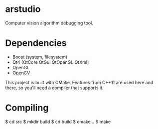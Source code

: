 arstudio
=====

Computer vision algorithm debugging tool.

Dependencies
=====

- Boost (system, filesystem)
- Qt4 (QtCore QtGui QtOpenGL QtXml)
- OpenGL
- OpenCV

This project is built with CMake. Features from C++11 are used here and there, so you'll need a compiler that supports it.

Compiling
=====

$ cd src
$ mkdir build
$ cd build
$ cmake ..
$ make
